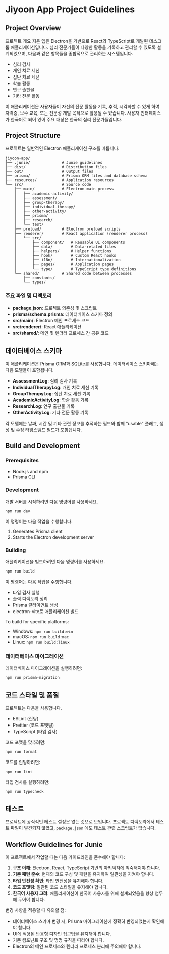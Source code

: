 # Jiyoon App Project Guidelines

## Project Overview

프로젝트 개요
지윤 앱은 Electron을 기반으로 React와 TypeScript로 개발된 데스크톱 애플리케이션입니다. 심리 전문가들이 다양한 활동을 기록하고 관리할 수 있도록 설계되었으며, 다음과 같은 항목들을 종합적으로 관리하는 시스템입니다.

- 심리 검사
- 개인 치료 세션
- 집단 치료 세션
- 학술 활동
- 연구 출판물
- 기타 전문 활동

이 애플리케이션은 사용자들이 자신의 전문 활동을 기록, 추적, 시각화할 수 있게 하여 자격증, 보수 교육, 또는 전문성 개발 목적으로 활용될 수 있습니다.
사용자 인터페이스가 한국어로 되어 있어 주요 대상은 한국의 심리 전문가들입니다.

## Project Structure

프로젝트는 일반적인 Electron 애플리케이션 구조를 따릅니다.

```
jiyoon-app/
├── .junie/              # Junie guidelines
├── dist/                # Distribution files
├── out/                 # Output files
├── prisma/              # Prisma ORM files and database schema
├── resources/           # Application resources
└── src/                 # Source code
    ├── main/            # Electron main process
    │   ├── academic-activity/
    │   ├── assessment/
    │   ├── group-therapy/
    │   ├── individual-therapy/
    │   ├── other-activity/
    │   ├── prisma/
    │   ├── research/
    │   └── test/
    ├── preload/         # Electron preload scripts
    ├── renderer/        # React application (renderer process)
    │   └── src/
    │       ├── component/   # Reusable UI components
    │       ├── data/        # Data-related files
    │       ├── helpers/     # Helper functions
    │       ├── hook/        # Custom React hooks
    │       ├── i18n/        # Internationalization
    │       ├── pages/       # Application pages
    │       └── type/        # TypeScript type definitions
    └── shared/          # Shared code between processes
        ├── constants/
        └── types/
```

### 주요 파일 및 디렉토리

- **package.json**: 프로젝트 의존성 및 스크립트
- **prisma/schema.prisma**: 데이터베이스 스키마 정의
- **src/main/**: Electron 메인 프로세스 코드
- **src/renderer/**: React 애플리케이션
- **src/shared/**: 메인 및 렌더러 프로세스 간 공유 코드

## 데이터베이스 스키마
이 애플리케이션은 Prisma ORM과 SQLite를 사용합니다. 데이터베이스 스키마에는 다음 모델들이 포함됩니다.

- **AssessmentLog**: 심리 검사 기록
- **IndividualTherapyLog**: 개인 치료 세션 기록
- **GroupTherapyLog**: 집단 치료 세션 기록
- **AcademicActivityLog**: 학술 활동 기록
- **ResearchLog**: 연구 출판물 기록
- **OtherActivityLog**: 기타 전문 활동 기록

각 모델에는 날짜, 시간 및 기타 관련 정보를 추적하는 필드와 함께 "usable" 플래그, 생성 및 수정 타임스탬프 필드가 포함됩니다.

## Build and Development

### Prerequisites

- Node.js and npm
- Prisma CLI

### Development

개발 서버를 시작하려면 다음 명령어를 사용하세요.

```bash
npm run dev
```

이 명령어는 다음 작업을 수행합니다.
1. Generates Prisma client
2. Starts the Electron development server

### Building

애플리케이션을 빌드하려면 다음 명령어를 사용하세요.

```bash
npm run build
```

이 명령어는 다음 작업을 수행합니다.

- 타입 검사 실행
- 출력 디렉토리 정리
- Prisma 클라이언트 생성
- electron-vite로 애플리케이션 빌드

To build for specific platforms:

- Windows: `npm run build:win`
- macOS: `npm run build:mac`
- Linux: `npm run build:linux`

### 데이터베이스 마이그레이션

데이터베이스 마이그레이션을 실행하려면:

```bash
npm run prisma-migration
```

## 코드 스타일 및 품질

프로젝트는 다음을 사용합니다.

- ESLint (린팅)
- Prettier (코드 포맷팅)
- TypeScript (타입 검사)

코드 포맷을 맞추려면:

```bash
npm run format
```

코드를 린팅하려면:

```bash
npm run lint
```

타입 검사를 실행하려면:

```bash
npm run typecheck
```

## 테스트
프로젝트에 공식적인 테스트 설정은 없는 것으로 보입니다. 프로젝트 디렉토리에서 테스트 파일이 발견되지 않았고, `package.json` 에도 테스트 관련 스크립트가 없습니다.

## Workflow Guidelines for Junie

이 프로젝트에서 작업할 때는 다음 가이드라인을 준수해야 합니다:

1.  **구조 이해**: Electron, React, TypeScript 기반의 아키텍처에 익숙해져야 합니다.
2.  **기존 패턴 준수**: 현재의 코드 구성 및 패턴을 유지하여 일관성을 지켜야 합니다.
3.  **타입 안전성 확인**: 타입 안전성을 유지해야 합니다.
4.  **코드 포맷팅**: 일관된 코드 스타일을 유지해야 합니다.
5.  **한국어 사용자 고려**: 애플리케이션이 한국어 사용자를 위해 설계되었음을 항상 염두에 두어야 합니다.

변경 사항을 적용할 때 유의할 점:

- 데이터베이스 스키마 변경 시, Prisma 마이그레이션에 정확히 반영되었는지 확인해야 합니다.
- UI에 적용된 반응형 디자인 접근법을 유지해야 합니다.
- 기존 컴포넌트 구조 및 명명 규칙을 따라야 합니다.
- Electron의 메인 프로세스와 렌더러 프로세스 분리에 주의해야 합니다.
